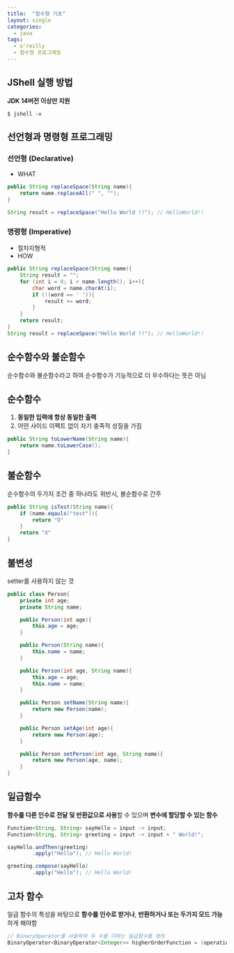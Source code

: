 ```yaml
---
title:  "함수형 기초"
layout: single
categories:
  - java
tags:
  - o'reilly
  - 함수형 프로그래밍
---
```


## JShell 실행 방법
**JDK 14버전 이상만 지원**
```shell
$ jshell -v
```

## 선언형과 명령형 프로그래밍
### 선언형 (Declarative)
- WHAT

```java
public String replaceSpace(String name){
    return name.replaceAll(" ", "");
}

String result = replaceSpace("Hello World !!"); // HelloWorld!!
```

### 명령형 (Imperative)
- 절차지형적
- HOW

```java
public String replaceSpace(String name){
    String result = "";
    for (int i = 0; i < name.length(); i++){
        char word = name.charAt(i);
        if (!(word == ' ')){
            result += word;
        }
    }
    return result;
}
String result = replaceSpace("Hello World !!"); // HelloWorld!!
```

## 순수함수와 불순함수
순수함수와 불순함수라고 하여 순수함수가 기능적으로 더 우수하다는 뜻은 아님

## 순수함수
1. **동일한 입력에 항상 동일한 출력**
2. 어떤 사이드 이펙트 없이 자기 충족적 성질을 가짐
```java
public String toLowerName(String name){
    return name.toLowerCase();
}
```

## 불순함수
순수함수의 두가지 조건 중 하나라도 위반시, 불순함수로 간주
```java
public String isTest(String name){
    if (name.eqauls("test")){
        return "O"
    }
    return "X"
}
```

## 불변성
setter를 사용하지 않는 것

```java
public class Person{
    private int age;
    private String name;

    public Person(int age){
        this.age = age;
    }

    public Person(String name){
        this.name = name;
    }

    public Person(int age, String name){
        this.age = age;
        this.name = name;
    }

    public Person setName(String name){
        return new Person(name);
    }

    public Person setAge(int age){
        return new Person(age);
    }

    public Person setPerson(int age, String name){
        return new Person(age, name);
    }
}
```

## 일급함수
**함수를 다른 인수로 전달 및 반환값으로 사용**할 수 있으며 **변수에 할당할 수 있는 함수**

```java
Function<String, String> sayHello = input -> input;
Function<String, String> greeting = input -> input + " World!";

sayHello.andThen(greeting)
        .apply("Hello"); // Hello World!

greeting.compose(sayHello)
        .apply("Hello"); // Hello World!
```

## 고차 함수
일급 함수의 특성을 바탕으로 **함수를 인수로 받거나**, **반환하거나 또는 두가지 모드 가능**하게 해야함

```java
// BinaryOperator를 사용하여 두 수를 더하는 일급함수를 정의
BinaryOperator<BinaryOperator<Integer>> higherOrderFunction = (operation) -> (a, b) -> operation.apply(a, b);
```
